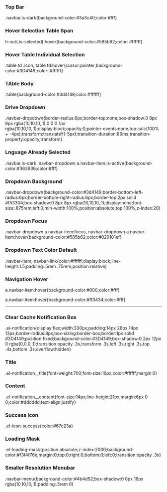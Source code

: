 ### Top Bar
.navbar.is-dark{background-color:#3a3c40;color:#fff}


### Hover Selection Table Span
tr:not(.is-selected):hover{background-color:#585b62;color: #ffffff}


### Hover Table Individual Selection
.table td .icon,.table td:hover{cursor:pointer;background-color:#3D4149;color: #ffffff}


### TAble Body
.table{background-color:#3d4149;color:#ffffff}


### Drive Dropdown
.navbar-dropdown{border-radius:6px;border-top:none;box-shadow:0 8px 8px rgba(10,10,10,.1),0 0 0 1px rgba(10,10,10,.1);display:block;opacity:0;pointer-events:none;top:calc(100% + -4px);transform:translateY(-5px);transition-duration:86ms;transition-property:opacity,transform}


### Lnguage Already Selected
.navbar.is-dark .navbar-dropdown a.navbar-item.is-active{background-color:#363636;color:#fff}


### Dropdown Background
.navbar-dropdown{background-color:#3d4149;border-bottom-left-radius:6px;border-bottom-right-radius:6px;border-top:2px solid #f53304;box-shadow:0 8px 8px rgba(10,10,10,.1);display:none;font-size:.875rem;left:0;min-width:100%;position:absolute;top:100%;z-index:20}


### Dropdown Focus
.navbar-dropdown a.navbar-item:focus,.navbar-dropdown a.navbar-item:hover{background-color:#585b62;color:#020101ef}


### Dropdown Text Color Default
.navbar-item,.navbar-link{color:#ffffff;display:block;line-height:1.5;padding:.5rem .75rem;position:relative}


### Navigation Hover
a.navbar-item:hover{background-color:#000;color:#fff}

a.navbar-item:hover{background-color:#ff3434;color:#fff}

------------------------------

### Clear Cache Notification Box
.el-notification{display:flex;width:330px;padding:14px 26px 14px 13px;border-radius:8px;box-sizing:border-box;border:1px solid #3D4149;position:fixed;background-color:#3D4149;box-shadow:0 2px 12px 0 rgba(0,0,0,.1);transition:opacity .3s,transform .3s,left .3s,right .3s,top .4s,bottom .3s;overflow:hidden}

### Title
.el-notification__title{font-weight:700;font-size:16px;color:#ffffff;margin:0}

### Content
.el-notification__content{font-size:14px;line-height:21px;margin:6px 0 0;color:#dddddd;text-align:justify}

### Success Icon
.el-icon-success{color:#67c23a}


### Loading Mask
.el-loading-mask{position:absolute;z-index:2000;background-color:#f3f4f76e;margin:0;top:0;right:0;bottom:0;left:0;transition:opacity .3s}


### Smaller Resolution Menubar
.navbar-menu{background-color:#4b4d52;box-shadow:0 8px 16px rgba(10,10,10,.1);padding:.5rem 0}
